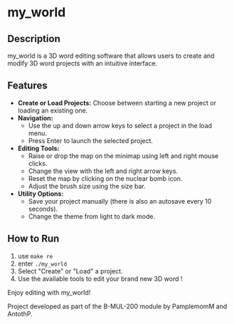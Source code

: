 # my_world


## Description
my_world is a 3D word editing software that allows users to create and modify 3D word projects with an intuitive interface.

## Features
- **Create or Load Projects:** Choose between starting a new project or loading an existing one.
- **Navigation:**
  - Use the up and down arrow keys to select a project in the load menu.
  - Press Enter to launch the selected project.
- **Editing Tools:**
  - Raise or drop the map on the minimap using left and right mouse clicks.
  - Change the view with the left and right arrow keys.
  - Reset the map by clicking on the nuclear bomb icon.
  - Adjust the brush size using the size bar.
- **Utility Options:**
  - Save your project manually (there is also an autosave every 10 seconds).
  - Change the theme from light to dark mode.

## How to Run
1. use `make re`
2. enter `./my_world`
2. Select "Create" or "Load" a project.
3. Use the available tools to edit your brand new 3D word !


Enjoy editing with my_world!

Project developed as part of the B-MUL-200 module by PamplemomM and AntothP.
